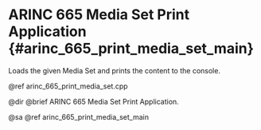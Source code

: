 # ARINC 665 Media Set Print Application {#arinc_665_print_media_set_main}

Loads the given Media Set and prints the content to the console.

@ref arinc_665_print_media_set.cpp

@dir
@brief ARINC 665 Media Set Print Application.

@sa @ref arinc_665_print_media_set_main
